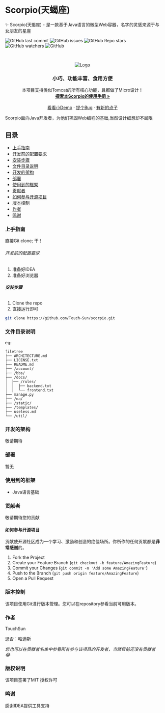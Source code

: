 # Scorpio(天蝎座)

✨ Scorpio(天蝎座) - 是一款基于Java语言的微型Web容器，名字的灵感来源于与女朋友的星座

<!-- PROJECT SHIELDS -->

![GitHub last commit](https://img.shields.io/github/last-commit/Touch-Sun/scorpio)
![GitHub issues](https://img.shields.io/github/issues/Touch-Sun/scorpio)
![GitHub Repo stars](https://img.shields.io/github/stars/Touch-Sun/scorpio)
![GitHub watchers](https://img.shields.io/github/watchers/Touch-Sun/scorpio)
![GitHub](https://img.shields.io/github/license/Touch-Sun/scorpio)

<!-- PROJECT LOGO -->
<br />

<p align="center">
  <a href="https://github.com/Touch-Sun/scorpio">
    <!--<img src="https://s1.328888.xyz/2022/06/19/0O7RC.png" alt="Logo" width="300" height="300">-->
    <img src="https://s1.328888.xyz/2022/06/21/sArGM.png" alt="Logo" width="auto" height="auto">
  </a>

  <h3 align="center">小巧、功能丰富、食用方便</h3>
  <p align="center">
    本项目支持类似Tomcat的所有核心功能，且都做了Micro设计！
    <br />
    <a href=""><strong>探索本Scorpio的使用手册 »</strong></a>
    <br />
    <br />
    <a href="">看看小Demo</a>
    ·
    <a href="">提个Bug</a>
    ·
    <a href="">有新的点子</a>
  </p>

</p>


 Scorpio面向Java开发者，为他们巩固Web编程的基础,当然设计细想却不局限
 
## 目录

- [上手指南](#上手指南)
- [开发前的配置要求](#开发前的配置要求)
- [安装步骤](#安装步骤)
- [文件目录说明](#文件目录说明)
- [开发的架构](#开发的架构)
- [部署](#部署)
- [使用到的框架](#使用到的框架)
- [贡献者](#贡献者)
- [如何参与开源项目](#如何参与开源项目)
- [版本控制](#版本控制)
- [作者](#作者)
- [鸣谢](#鸣谢)

### 上手指南

直接Git clone; 干！



###### 开发前的配置要求

1. 准备好IDEA
2. 准备好浏览器

###### **安装步骤**

1. Clone the repo
2. 直接运行即可

```sh
git clone https://github.com/Touch-Sun/scorpio.git
```

### 文件目录说明
eg:

```
filetree 
├── ARCHITECTURE.md
├── LICENSE.txt
├── README.md
├── /account/
├── /bbs/
├── /docs/
│  ├── /rules/
│  │  ├── backend.txt
│  │  └── frontend.txt
├── manage.py
├── /oa/
├── /static/
├── /templates/
├── useless.md
└── /util/

```





### 开发的架构 

敬请期待

### 部署

暂无

### 使用到的框架

- Java语言基础

### 贡献者

敬请期待您的贡献

#### 如何参与开源项目

贡献使开源社区成为一个学习、激励和创造的绝佳场所。你所作的任何贡献都是**非常感谢**的。


1. Fork the Project
2. Create your Feature Branch (`git checkout -b feature/AmazingFeature`)
3. Commit your Changes (`git commit -m 'Add some AmazingFeature'`)
4. Push to the Branch (`git push origin feature/AmazingFeature`)
5. Open a Pull Request



### 版本控制

该项目使用Git进行版本管理。您可以在repository参看当前可用版本。

### 作者

TouchSun

思否：哈迪斯   

 *您也可以在贡献者名单中参看所有参与该项目的开发者，当然目前还没有贡献者😂*

### 版权说明

该项目签署了MIT 授权许可

### 鸣谢

感谢IDEA提供工具支持
